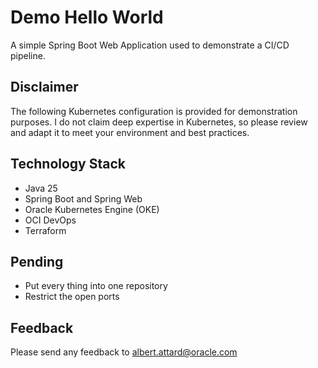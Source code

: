 # Demo Hello World

A simple Spring Boot Web Application used to demonstrate a CI/CD pipeline.

## Disclaimer

The following Kubernetes configuration is provided for demonstration purposes. I
do not claim deep expertise in Kubernetes, so please review and adapt it to meet
your environment and best practices.

## Technology Stack

- Java 25
- Spring Boot and Spring Web
- Oracle Kubernetes Engine (OKE)
- OCI DevOps
- Terraform

## Pending

- Put every thing into one repository
- Restrict the open ports

## Feedback

Please send any feedback to
[albert.attard@oracle.com](mailto:albert.attard@oracle.com)
